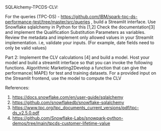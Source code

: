 SQLAlchemy-TPCDS-CLV:

<try>
  
For the queries (TPC-DS) - https://github.com/IBM/spark-tpc-ds-performance-test/tree/master/src/queries , build a Streamlit interface.
Use Snowflake sqlalchemy in Python for this [1,2]
Check the documentation[3] and implement the Qualification Substitution
Parameters as variables.
Review the metadata and implement only allowed values in your Streamlit
implementation. i.e, validate your inputs. (For example, date fields need to only be
valid values)

Part 2:
Implement the CLV calculations [4] and build a model.
Host your model and build a streamlit interface so that you can invoke the following
functions.
Algorithmic Marketing2Develop a function that can give the performance( MAPE) for test and training
datasets.
For a provided input on the Streamlit frontend, use the model to compute the CLV

References:
1. https://docs.snowflake.com/en/user-guide/sqlalchemy
2. https://github.com/snowflakedb/snowflake-sqlalchemy
3. https://www.tpc.org/tpc_documents_current_versions/pdf/tpc-ds_v2.5.0.pdf
4. https://github.com/Snowflake-Labs/snowpark-python-demos/tree/main/tpcds-customer-lifetime-value

  </try>

